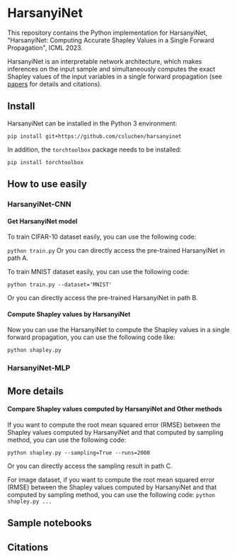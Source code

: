 # HarsanyiNet
This repository contains the Python implementation for HarsanyiNet, "HarsanyiNet: Computing Accurate Shapley Values in a Single Forward Propagation", ICML 2023.

HarsanyiNet is an interpretable network architecture, which makes inferences on the input sample and simultaneously computes the exact Shapley values of the input variables in a single forward propagation (see [papers]() for details and citations).

## Install
HarsanyiNet can be installed in the Python 3 environment:

`
pip install git+https://github.com/csluchen/harsanyinet
`

In addition, the `torchtoolbox` package needs to be installed:

`
pip install torchtoolbox
`



## How to use easily
### HarsanyiNet-CNN
#### Get HarsanyiNet model
To train CIFAR-10 dataset easily, you can use the following code:

`
python train.py
`
Or you can directly access the pre-trained HarsanyiNet in path A.

To train MNIST dataset easily, you can use the following code:

`python train.py --dataset='MNIST'`

Or you can directly access the pre-trained HarsanyiNet in path B.

#### Compute Shapley values by HarsanyiNet
Now you can use the HarsanyiNet to compute the Shapley values in a single forward propagation, you can use the following code like:

`
python shapley.py 
`





### HarsanyiNet-MLP



## More details
#### Compare Shapley values computed by HarsanyiNet and Other methods

If you want to compute the root mean squared error (RMSE) between the Shapley values computed by HarsanyiNet and that computed by sampling method, you can use the following code:

`
python shapley.py --sampling=True --runs=2000
`

Or you can directly access the sampling result in path C.



For image dataset, if you want to compute the root mean squared error (RMSE) between the Shapley values computed by HarsanyiNet and that computed by sampling method, you can use the following code:
`
python shapley.py ...
`


## Sample notebooks




## Citations
